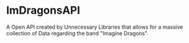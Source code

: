 # ImDragonsAPI
A Open API created by Unnecessary Libraries that allows for a massive collection of Data regarding the band "Imagine Dragons". 
